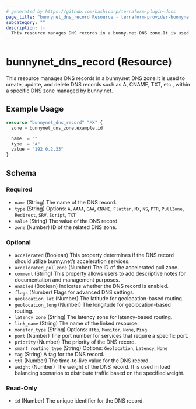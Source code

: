```yaml
---
# generated by https://github.com/hashicorp/terraform-plugin-docs
page_title: "bunnynet_dns_record Resource - terraform-provider-bunnynet"
subcategory: ""
description: |-
  This resource manages DNS records in a bunny.net DNS zone.It is used to create, update, and delete DNS records such as A, CNAME, TXT, etc., within a specific DNS zone managed by bunny.net.
---
```


# bunnynet_dns_record (Resource)

This resource manages DNS records in a bunny.net DNS zone.It is used to create, update, and delete DNS records such as A, CNAME, TXT, etc., within a specific DNS zone managed by bunny.net.

## Example Usage

```terraform
resource "bunnynet_dns_record" "MX" {
  zone = bunnynet_dns_zone.example.id

  name  = ""
  type  = "A"
  value = "192.0.2.33"
}
```

<!-- schema generated by tfplugindocs -->
## Schema

### Required

- `name` (String) The name of the DNS record.
- `type` (String) Options: `A`, `AAAA`, `CAA`, `CNAME`, `Flatten`, `MX`, `NS`, `PTR`, `PullZone`, `Redirect`, `SRV`, `Script`, `TXT`
- `value` (String) The value of the DNS record.
- `zone` (Number) ID of the related DNS zone.

### Optional

- `accelerated` (Boolean) This property determines if the DNS record should utilize bunny.net’s acceleration services.
- `accelerated_pullzone` (Number) The ID of the accelerated pull zone.
- `comment` (String) This property allows users to add descriptive notes for documentation and management purposes.
- `enabled` (Boolean) Indicates whether the DNS record is enabled.
- `flags` (Number) Flags for advanced DNS settings.
- `geolocation_lat` (Number) The latitude for geolocation-based routing.
- `geolocation_long` (Number) The longitude for geolocation-based routing.
- `latency_zone` (String) The latency zone for latency-based routing.
- `link_name` (String) The name of the linked resource.
- `monitor_type` (String) Options: `Http`, `Monitor`, `None`, `Ping`
- `port` (Number) The port number for services that require a specific port.
- `priority` (Number) The priority of the DNS record.
- `smart_routing_type` (String) Options: `Geolocation`, `Latency`, `None`
- `tag` (String) A tag for the DNS record.
- `ttl` (Number) The time-to-live value for the DNS record.
- `weight` (Number) The weight of the DNS record. It is used in load balancing scenarios to distribute traffic based on the specified weight.

### Read-Only

- `id` (Number) The unique identifier for the DNS record.
